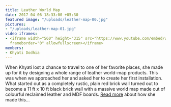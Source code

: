 ```yaml
---
title: Leather World Map
date: 2017-04-06 18:33:00 +05:30
featured image: "/uploads/leather-map-00.jpg"
pictures:
- "/uploads/leather-map-01.jpg"
video iframes:
- <iframe width="560" height="315" src="https://www.youtube.com/embed/wIghILgi_SA"
  frameborder="0" allowfullscreen></iframe>
members:
- Khyati Dodhia
---
```


When Khyati lost a chance to travel to one of her favorite places, she made up for it by designing a whole range of leather world-map products. This was when we approached her and asked her to create her first installation. What started out as a completely rustic, plain red brick wall turned out to become a 11 ft x 10 ft black brick wall with a massive world map made out of colourful reclaimed leather and MDF boards.
[Read more](https://www.theblackcanvas.in/blogs/news/of-world-maps-and-not-enough-travel) about how she made this...